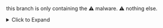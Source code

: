 this branch is only containing the ⚠️ malware. ⚠️
nothing else.

<details><summary> Click to Expand </summary>
  
  the password (as always) **should be painfully obvious** but in case it isn't: 
  - `infected`
  
  - helpful repo when analyzing: [hasherezade's crypto_utils](https://github.com/hasherezade/crypto_utils) - includes RC4 and XOR

  ***
  ##  Screenshots
  ***
  ![image](https://github.com/loneicewolf/nls_933w_dll/assets/68499986/2071f76b-aa80-4591-83e2-3121e66cf3a0)
  ([src](https://www.virustotal.com/gui/file/1436c5fd1789457b11fe6232cf0761cb3e40dfac2777d22be61b877f7ade39b0/relations))
  
  ![image](https://github.com/loneicewolf/nls_933w_dll/assets/68499986/139866c7-a2d7-47df-98c4-39f154556115)
  ([src](https://news-cdn.softpedia.com/images/fitted/620x348/HDD-Firmware-Altering-Modules-from-Equation-Group-May-Exist-for-Apple-Devices.jpg))
  
  ![image](https://github.com/loneicewolf/nls_933w_dll/assets/68499986/7f85892e-b95a-4865-aa5b-62fda4046208)
  ([src](https://www.antiy.net/p/a-trojan-that-can-modify-the-hard-disk-firmware/))
  

</details>
